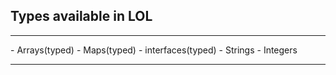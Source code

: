## Types available in LOL
<hr>
- Arrays(typed)
- Maps(typed)
- interfaces(typed)
- Strings
- Integers
<hr>
